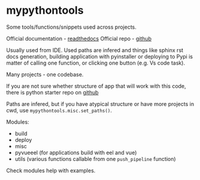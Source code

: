 # mypythontools

Some tools/functions/snippets used across projects.

Official documentation - [readthedocs](https://mypythontools.readthedocs.io/)
Official repo - [github](https://github.com/Malachov/mypythontools)

Usually used from IDE. Used paths are infered and things like sphinx rst docs generation, building
application with pyinstaller or deploying to Pypi is matter of calling one function,
or clicking one button (e.g. Vs code task).

Many projects - one codebase.

If you are not sure whether structure of app that will work with this code, there is python starter repo
on [github](https://github.com/Malachov/my-python-starter)

Paths are infered, but if you have atypical structure or have more projects in cwd, use `mypythontools.misc.set_paths()`.

Modules:

- build
- deploy
- misc
- pyvueeel (for applications build with eel and vue)
- utils (various functions callable from one `push_pipeline` function)

Check modules help with examples.
